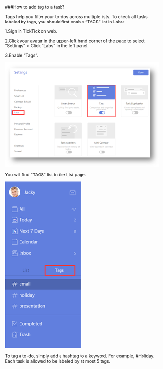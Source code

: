 ###How to add tag to a task?

Tags help you filter your to-dos across multiple lists. To check all tasks labeled by tags, you should first enable “TAGS” list in Labs:

1.Sign in TickTick on web.

2.Click your avatar in the upper-left hand corner of the page to select “Settings” > Click “Labs” in the left panel.

3.Enable “Tags”.

![](../images/web2-labstags.png)

You will find "TAGS" list in the List page.

![](../images/web2-tagss.png)

To tag a to-do, simply add a hashtag to a keyword. For example, #Holiday. Each task is allowed to be labeled by at most 5 tags.

